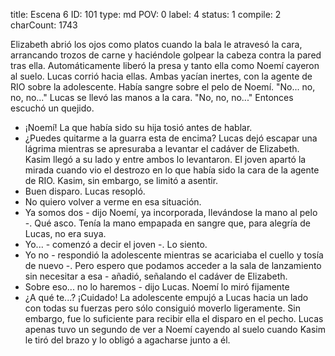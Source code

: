 title:          Escena 6
ID:             101
type:           md
POV:            0
label:          4
status:         1
compile:        2
charCount:      1743


Elizabeth abrió los ojos como platos cuando la bala le atravesó la cara, arrancando trozos de carne y haciéndole golpear la cabeza contra la pared tras ella. Automáticamente liberó la presa y tanto ella como Noemí cayeron al suelo.
Lucas corrió hacia ellas. Ambas yacían inertes, con la agente de RIO sobre la adolescente.
Había sangre sobre el pelo de Noemí.
"No... no, no, no..."
Lucas se llevó las manos a la cara.
"No, no, no..."
Entonces escuchó un quejido.
- ¡Noemí!
La que había sido su hija tosió antes de hablar.
- ¿Puedes quitarme a la guarra esta de encima?
Lucas dejó escapar una lágrima mientras se apresuraba a levantar el cadáver de Elizabeth. Kasim llegó a su lado y entre ambos lo levantaron.
El joven apartó la mirada cuando vio el destrozo en lo que había sido la cara de la agente de RIO. Kasim, sin embargo, se limitó a asentir.
- Buen disparo.
Lucas resopló.
- No quiero volver a verme en esa situación.
- Ya somos dos - dijo Noemí, ya incorporada, llevándose la mano al pelo -. Qué asco.
Tenía la mano empapada en sangre que, para alegría de Lucas, no era suya.
- Yo... - comenzó a decir el joven -. Lo siento.
- Yo no - respondió la adolescente mientras se acariciaba el cuello y tosía de nuevo -. Pero espero que podamos acceder a la sala de lanzamiento sin necesitar a esa - añadió, señalando el cadáver de Elizabeth.
- Sobre eso... no lo haremos - dijo Lucas.
Noemí lo miró fijamente
- ¿A qué te...? ¡Cuidado!
La adolescente empujó a Lucas hacia un lado con todas su fuerzas pero sólo consiguió moverlo ligeramente. Sin embargo, fue lo suficiente para recibir ella el disparo en el pecho.
Lucas apenas tuvo un segundo de ver a Noemí cayendo al suelo cuando Kasim le tiró del brazo y lo obligó a agacharse junto a él.

